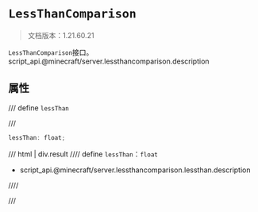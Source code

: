 # `LessThanComparison`

> 文档版本：1.21.60.21

`LessThanComparison`接口。script_api.@minecraft/server.lessthancomparison.description

## 属性

/// define
`lessThan`


///

```js
lessThan: float;
```

/// html | div.result
//// define
`lessThan`：`float`

- script_api.@minecraft/server.lessthancomparison.lessthan.description


////

///

